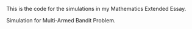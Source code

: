 This is the code for the simulations in my Mathematics Extended Essay.

Simulation for Multi-Armed Bandit Problem.
